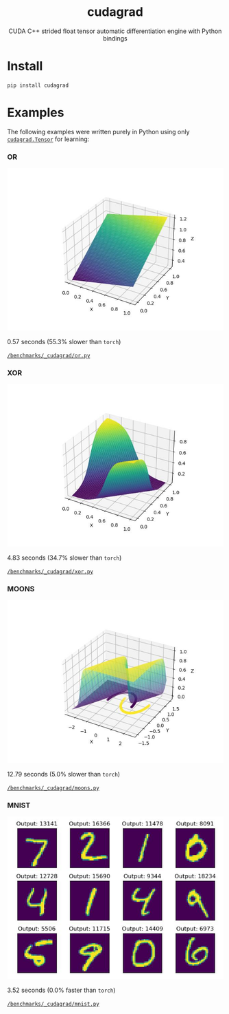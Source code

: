 <div align="center">
<h1>
    <div>cudagrad</div>
</h1>

CUDA C++ strided float tensor automatic differentiation engine with Python bindings

</div>

# Install

```
pip install cudagrad
```

# Examples

The following examples were written purely in Python using only [`cudagrad.Tensor`](./Tensor.ipynb) for learning:


### OR


![](benchmarks/_cudagrad/plots/or.jpg)

0.57 seconds (55.3% slower than `torch`)

[`/benchmarks/_cudagrad/or.py`](https://github.com/yrmo/cudagrad/blob/main/benchmarks/_cudagrad/or.py)


### XOR


![](benchmarks/_cudagrad/plots/xor.jpg)

4.83 seconds (34.7% slower than `torch`)

[`/benchmarks/_cudagrad/xor.py`](https://github.com/yrmo/cudagrad/blob/main/benchmarks/_cudagrad/xor.py)


### MOONS


![](benchmarks/_cudagrad/plots/moons.jpg)

12.79 seconds (5.0% slower than `torch`)

[`/benchmarks/_cudagrad/moons.py`](https://github.com/yrmo/cudagrad/blob/main/benchmarks/_cudagrad/moons.py)


### MNIST


![](benchmarks/_cudagrad/plots/mnist.jpg)

3.52 seconds (0.0% faster than `torch`)

[`/benchmarks/_cudagrad/mnist.py`](https://github.com/yrmo/cudagrad/blob/main/benchmarks/_cudagrad/mnist.py)

